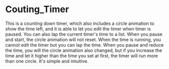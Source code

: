 # Couting_Timer
This is a counting down timer, which also includes a circle animation to show the time left, and it is able to let you edit the timer when timer is paused. You can also lap the current timer's time to a list.
When you pause and start, the circle animation will not reset.
When the time is running, you cannot edit the timer but you can lap the time.
When you pause and reduce the time, you will the circle animation also changed, but if you increase the time and let it higher than the time you set at first, the timer will run more than one circle. 
It's simple and intuitive. 
